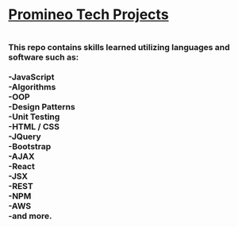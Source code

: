 <h1>
<a href="http://127.0.0.1:5500/matthew/index.html#link">Promineo Tech Projects</a>
<h1>

<h3>
This repo contains skills learned utilizing languages and software such as:
<br><br>
	-JavaScript
<br>
	-Algorithms
<br>
	-OOP
<br>
	-Design Patterns
<br>
	-Unit Testing
<br>
	-HTML / CSS
<br>
	-JQuery
<br>
	-Bootstrap
<br>
	-AJAX
<br>
	-React
<br>
	-JSX
<br>
	-REST
<br>
	-NPM
<br>
	-AWS
<br>
	-and more.
</h5>
